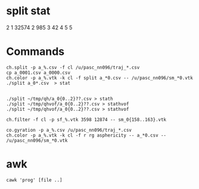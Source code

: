 # split stat
  2 1
  32574 2
    985 3
     42 4
      5 5

# Commands

    ch.split -p a_%.csv -f cl /u/pasc_nn096/traj_*.csv
    cp a_0001.csv a_0000.csv
    ch.color -p a_%.vtk -k cl -f split a_*0.csv -- /u/pasc_nn096/sm_*0.vtk
    ./split a_0*.csv  > stat


    ./split ~/tmp/qh/a_0{0..2}??.csv > stath
    ./split ~/tmp/qhvof/a_0{0..2}??.csv > stathvof
    ./split ~/tmp/qhvof/a_0{0..2}??.csv > stathvof

    ch.filter -f cl -p sf_%.vtk 3598 12874 -- sm_0{158..163}.vtk

    co.gyration -p a_%.csv /u/pasc_nn096/traj_*.csv
    ch.color -p a_%.vtk -k cl -f r rg asphericity -- a_*0.csv -- /u/pasc_nn096/sm_*0.vtk


# awk

    cawk 'prog' [file ..]
